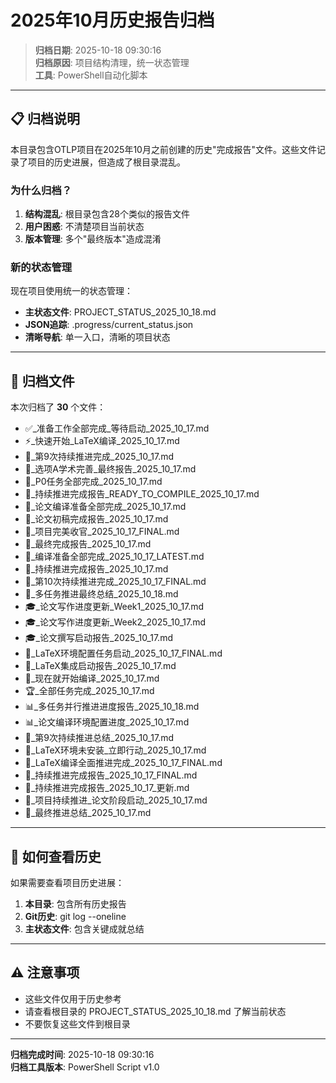 ﻿# 2025年10月历史报告归档

> **归档日期**: 2025-10-18 09:30:16  
> **归档原因**: 项目结构清理，统一状态管理  
> **工具**: PowerShell自动化脚本

---

## 📋 归档说明

本目录包含OTLP项目在2025年10月之前创建的历史"完成报告"文件。这些文件记录了项目的历史进展，但造成了根目录混乱。

### 为什么归档？

1. **结构混乱**: 根目录包含28个类似的报告文件
2. **用户困惑**: 不清楚项目当前状态
3. **版本管理**: 多个"最终版本"造成混淆

### 新的状态管理

现在项目使用统一的状态管理：
- **主状态文件**: PROJECT_STATUS_2025_10_18.md
- **JSON追踪**: .progress/current_status.json
- **清晰导航**: 单一入口，清晰的项目状态

---

## 📁 归档文件

本次归档了 **30** 个文件：

- ✅_准备工作全部完成_等待启动_2025_10_17.md
 - ⚡_快速开始_LaTeX编译_2025_10_17.md
 - 🌟_第9次持续推进完成_2025_10_17.md
 - 🌟_选项A学术完善_最终报告_2025_10_17.md
 - 🎉_P0任务全部完成_2025_10_17.md
 - 🎉_持续推进完成报告_READY_TO_COMPILE_2025_10_17.md
 - 🎉_论文编译准备全部完成_2025_10_17.md
 - 🎉_论文初稿完成报告_2025_10_17.md
 - 🎉_项目完美收官_2025_10_17_FINAL.md
 - 🎉_最终完成报告_2025_10_17.md
 - 🎊_编译准备全部完成_2025_10_17_LATEST.md
 - 🎊_持续推进完成报告_2025_10_17.md
 - 🎊_第10次持续推进完成_2025_10_17_FINAL.md
 - 🎊_多任务推进最终总结_2025_10_18.md
 - 🎓_论文写作进度更新_Week1_2025_10_17.md
 - 🎓_论文写作进度更新_Week2_2025_10_17.md
 - 🎓_论文撰写启动报告_2025_10_17.md
 - 🎯_LaTeX环境配置任务启动_2025_10_17_FINAL.md
 - 🎯_LaTeX集成启动报告_2025_10_17.md
 - 🎯_现在就开始编译_2025_10_17.md
 - 🏆_全部任务完成_2025_10_17.md
 - 📊_多任务并行推进进度报告_2025_10_18.md
 - 📊_论文编译环境配置进度_2025_10_17.md
 - 📝_第9次持续推进总结_2025_10_17.md
 - 🔴_LaTeX环境未安装_立即行动_2025_10_17.md
 - 🚀_LaTeX编译全面推进完成_2025_10_17_FINAL.md
 - 🚀_持续推进完成报告_2025_10_17_FINAL.md
 - 🚀_持续推进完成报告_2025_10_17_更新.md
 - 🚀_项目持续推进_论文阶段启动_2025_10_17.md
 - 🚀_最终推进总结_2025_10_17.md


---

## 🔄 如何查看历史

如果需要查看项目历史进展：

1. **本目录**: 包含所有历史报告
2. **Git历史**: git log --oneline
3. **主状态文件**: 包含关键成就总结

---

## ⚠️  注意事项

- 这些文件仅用于历史参考
- 请查看根目录的 PROJECT_STATUS_2025_10_18.md 了解当前状态
- 不要恢复这些文件到根目录

---

**归档完成时间**: 2025-10-18 09:30:16  
**归档工具版本**: PowerShell Script v1.0
